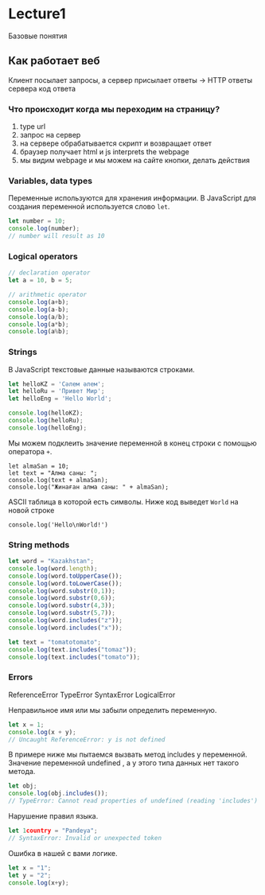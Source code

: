 # Lecture1

Базовые понятия

## Как работает веб

Клиент посылает запросы, а сервер присылает ответы -> HTTP ответы сервера код ответа

### Что происходит когда мы переходим на страницу?

1. type url
2. запрос на сервер
3. на сервере обрабатывается скрипт и возвращает ответ
4. браузер получает html и js interprets the webpage
5. мы видим webpage и мы можем на сайте кнопки, делать действия


### Variables, data types
Переменные используются для хранения информации.
В JavaScript для создания переменной используется слово `let`.

```javascript
let number = 10;
console.log(number);
// number will result as 10
```

### Logical operators

```javascript
// declaration operator
let a = 10, b = 5;

// arithmetic operator
console.log(a+b);
console.log(a-b);
console.log(a/b);
console.log(a*b);
console.log(a%b);
```

### Strings
В JavaScript текстовые данные называются строками.
```javascript
let helloKZ = 'Сәлем әлем';
let helloRu = 'Привет Мир';
let helloEng = 'Hello World';

console.log(helloKZ);
console.log(helloRu);
console.log(helloEng);
```
Мы можем подклеить значение переменной в конец строки с помощью оператора `+`. 

```
let almaSan = 10;
let text = "Алма саны: ";
console.log(text + almaSan);
console.log("Жинаған алма саны: " + almaSan);
```
ASCII таблица в которой есть символы.
Ниже код выведет `World` на новой строке
```
console.log('Hello\nWorld!')
```

### String methods
```javascript
let word = "Kazakhstan";
console.log(word.length);
console.log(word.toUpperCase());
console.log(word.toLowerCase());
console.log(word.substr(0,1));
console.log(word.substr(0,6));
console.log(word.substr(4,3));
console.log(word.substr(5,7));
console.log(word.includes("z"));
console.log(word.includes("x"));

let text = "tomatotomato";
console.log(text.includes("tomaz"));
console.log(text.includes("tomato"));
```

### Errors

ReferenceError
TypeError
SyntaxError
LogicalError

Неправильное имя или мы забыли определить переменную.
```javascript
let x = 1;
console.log(x + y);
// Uncaught ReferenceError: y is not defined
```

В примере ниже мы пытаемся вызвать метод includes у переменной. 
Значение переменной undefined , а у этого типа данных нет такого метода.
```javascript
let obj;
console.log(obj.includes());
// TypeError: Cannot read properties of undefined (reading 'includes')

```
Нарушение правил языка.
```javascript
let 1country = "Pandeya";
// SyntaxError: Invalid or unexpected token

```

Ошибка в нашей с вами логике.
```javascript
let x = "1";
let y = "2";
console.log(x+y);
```


